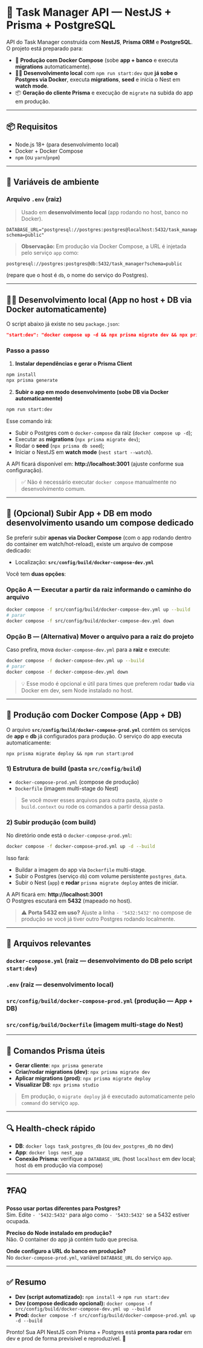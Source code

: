 # 🧰 Task Manager API — NestJS + Prisma + PostgreSQL

API do Task Manager construída com **NestJS**, **Prisma ORM** e **PostgreSQL**. O projeto está preparado para:

- 🚀 **Produção com Docker Compose** (sobe **app + banco** e executa **migrations** automaticamente).
- 🧑‍💻 **Desenvolvimento local** com `npm run start:dev` que **já sobe o Postgres via Docker**, executa **migrations**, **seed** e inicia o Nest em **watch mode**.
- 📦 **Geração do cliente Prisma** e execução de `migrate` na subida do app em produção.

---

## 📦 Requisitos

- Node.js 18+ (para desenvolvimento local)
- Docker + Docker Compose
- `npm` (ou `yarn`/`pnpm`)

---

## 🌱 Variáveis de ambiente

### Arquivo `.env` (raiz)

> Usado em **desenvolvimento local** (app rodando no host, banco no Docker).

```
DATABASE_URL="postgresql://postgres:postgres@localhost:5432/task_manager?schema=public"
```

> **Observação:** Em produção via Docker Compose, a URL é injetada pelo serviço `app` como:

```
postgresql://postgres:postgres@db:5432/task_manager?schema=public
```

(repare que o host é `db`, o nome do serviço do Postgres).

---

## 🧑‍💻 Desenvolvimento local (App no host + DB via Docker automaticamente)

O script abaixo já existe no seu `package.json`:

```json
"start:dev": "docker compose up -d && npx prisma migrate dev && npx prisma db seed && nest start --watch"
```

### Passo a passo

1. **Instalar dependências e gerar o Prisma Client**

```bash
npm install
npx prisma generate
```

2. **Subir o app em modo desenvolvimento (sobe DB via Docker automaticamente)**

```bash
npm run start:dev
```

Esse comando irá:

- Subir o Postgres com o `docker-compose` da raiz (`docker compose up -d`);
- Executar as **migrations** (`npx prisma migrate dev`);
- Rodar o **seed** (`npx prisma db seed`);
- Iniciar o NestJS em **watch mode** (`nest start --watch`).

A API ficará disponível em: **http://localhost:3001** (ajuste conforme sua configuração).

> ✅ Não é necessário executar `docker compose` manualmente no desenvolvimento comum.

---

## 🐳 (Opcional) Subir App + DB em modo desenvolvimento usando um compose dedicado

Se preferir subir **apenas via Docker Compose** (com o app rodando dentro do container em watch/hot-reload), existe um arquivo de compose dedicado:

- Localização: **`src/config/build/docker-compose-dev.yml`**

Você tem **duas opções**:

### Opção A — Executar a partir da raiz informando o caminho do arquivo

```bash
docker compose -f src/config/build/docker-compose-dev.yml up --build
# parar
docker compose -f src/config/build/docker-compose-dev.yml down
```

### Opção B — (Alternativa) Mover o arquivo para a raiz do projeto

Caso prefira, mova `docker-compose-dev.yml` para a **raiz** e execute:

```bash
docker compose -f docker-compose-dev.yml up --build
# parar
docker compose -f docker-compose-dev.yml down
```

> 💡 Esse modo é opcional e útil para times que preferem rodar **tudo** via Docker em dev, sem Node instalado no host.

---

## 🐳 Produção com Docker Compose (App + DB)

O arquivo **`src/config/build/docker-compose-prod.yml`** contém os serviços de **app** e **db** já configurados para produção. O serviço do app executa automaticamente:

```
npx prisma migrate deploy && npm run start:prod
```

### 1) Estrutura de build (pasta `src/config/build`)

- `docker-compose-prod.yml` (compose de produção)
- `Dockerfile` (imagem multi-stage do Nest)

> Se você mover esses arquivos para outra pasta, ajuste o `build.context` ou rode os comandos a partir dessa pasta.

### 2) Subir produção (com build)

No diretório onde está o `docker-compose-prod.yml`:

```bash
docker compose -f docker-compose-prod.yml up -d --build
```

Isso fará:

- Buildar a imagem do app via `Dockerfile` multi-stage.
- Subir o Postgres (serviço `db`) com volume persistente `postgres_data`.
- Subir o Nest (`app`) e **rodar** `prisma migrate deploy` antes de iniciar.

A API ficará em: **http://localhost:3001**  
O Postgres escutará em **5432** (mapeado no host).

> ⚠️ **Porta 5432 em uso?** Ajuste a linha `- '5432:5432'` no compose de produção se você já tiver outro Postgres rodando localmente.

---

## 📄 Arquivos relevantes

### `docker-compose.yml` (raiz — desenvolvimento do DB pelo script `start:dev`)

### `.env` (raiz — desenvolvimento local)

### `src/config/build/docker-compose-prod.yml` (produção — App + DB)

### `src/config/build/Dockerfile` (imagem multi-stage do Nest)

---

## 🧪 Comandos Prisma úteis

- **Gerar cliente**: `npx prisma generate`
- **Criar/rodar migrations (dev)**: `npx prisma migrate dev`
- **Aplicar migrations (prod)**: `npx prisma migrate deploy`
- **Visualizar DB**: `npx prisma studio`

> Em produção, o `migrate deploy` já é executado automaticamente pelo `command` do serviço `app`.

---

## 🔍 Health-check rápido

- **DB**: `docker logs task_postgres_db` (ou `dev_postgres_db` no dev)
- **App**: `docker logs nest_app`
- **Conexão Prisma**: verifique a `DATABASE_URL` (host `localhost` em dev local; host `db` em produção via compose)

---

## ❓FAQ

**Posso usar portas diferentes para Postgres?**  
Sim. Edite `- '5432:5432'` para algo como `- '5433:5432'` se a 5432 estiver ocupada.

**Preciso do Node instalado em produção?**  
Não. O container do app já contém tudo que precisa.

**Onde configuro a URL do banco em produção?**  
No `docker-compose-prod.yml`, variável `DATABASE_URL` do serviço `app`.

---

## ✅ Resumo

- **Dev (script automatizado):** `npm install` → `npm run start:dev`
- **Dev (compose dedicado opcional):** `docker compose -f src/config/build/docker-compose-dev.yml up --build`
- **Prod:** `docker compose -f src/config/build/docker-compose-prod.yml up -d --build`

Pronto! Sua API NestJS com Prisma + Postgres está **pronta para rodar** em dev e prod de forma previsível e reproduzível. 🚀
